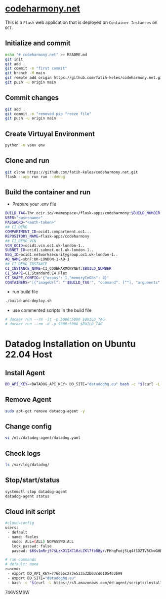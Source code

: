 # [codeharmony.net](https://codeharmony.net)
This is a `Flask` web application that is deployed on `Container Instances` on `OCI`.

## Initialize and commit
```bash
echo "# codeharmony.net" >> README.md
git init
git add .
git commit -m "first commit"
git branch -M main
git remote add origin https://github.com/fatih-keles/codeharmony.net.git
git push -u origin main
```

## Commit changes
```bash
git add .
git commit -m "removed pip freeze file"
git push -u origin main
```

## Create Virtuyal Environment
```bash
python -m venv env
```

## Clone and run
```bash
git clone https://github.com/fatih-keles/codeharmony.net.git
flask --app run run --debug
```

## Build the container and run
- Prepare your .env file
```bash
BUILD_TAG=lhr.ocir.io/<namespace>/flask-apps/codeharmony:$BUILD_NUMBER
USER="<username>"
PASSWORD="<auth-token>"
## CI_DEMO
COMPARTMENT_ID=ocid1.compartment.oc1...
REPOSITORY_NAME=flask-apps/codeharmony
## CI_DEMO_VCN
VCN_OCID=ocid1.vcn.oc1.uk-london-1..
SUBNET_ID=ocid1.subnet.oc1.uk-london-1..
NSG_ID=ocid1.networksecuritygroup.oc1.uk-london-1..
AD_NAME=sbnF:UK-LONDON-1-AD-1
## CI_DEMO_INSTANCE
CI_INSTANCE_NAME=CI_CODEHARMONYNET:$BUILD_NUMBER
CI_SHAPE=CI.Standard.E4.Flex
CI_SHAPE_CONFIG='{"ocpus": 1,"memoryInGBs": 8}'
CONTAINERS='[{"imageUrl": "'$BUILD_TAG'", "command": [""], "arguments": ["", ""]}]'
```
- run build file  
```bash
./build-and-deploy.sh
```
- use commented scripts in the build file
```bash
# docker run --rm -it -p 5000:5000 $BUILD_TAG 
# docker run --rm -d -p 5000:5000 $BUILD_TAG 
```

# Datadog Installation on Ubuntu 22.04 Host
## Install Agent
```bash
DD_API_KEY=<DATADOG_API_KEY> DD_SITE="datadoghq.eu" bash -c "$(curl -L https://s3.amazonaws.com/dd-agent/scripts/install_script_agent7.sh)"
```

## Remove Agent
```bash
sudo apt-get remove datadog-agent -y
```

## Change config
```bash
vi /etc/datadog-agent/datadog.yaml
```
## Check logs 
```bash
ls /var/log/datadog/
```
## Stop/start/status
```bash
systemctl stop datadog-agent
datadog-agent status
```

## Cloud init script
```bash
#cloud-config
users:
 - default
 - name: fkeles
   sudo: ALL=(ALL) NOPASSWD:ALL
   lock_passwd: false
   passwd: $6$v1mRrj57$LzXO1IXC10zLZKl7fb8Byr/FHhqFodjSLq4f1DZTV5CkwGHB0Q0js3nUzLfFTtekgf/hDxvN9XVw/1Xk4dMvP1

# run commands
# default: none
runcmd:
 - export DD_API_KEY=776d55c273e533a32b03cd6105463b99
 - export DD_SITE="datadoghq.eu"
 - bash -c "$(curl -L https://s3.amazonaws.com/dd-agent/scripts/install_script_agent7.sh)"
```

746VSM6W
